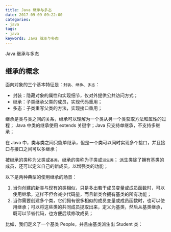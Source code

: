 ```yaml
---
title: Java 继承与多态
date: 2017-09-09 09:22:00
categories:
- java
tags:
- java
keywords: Java 继承与多态
---
```


> 
Java 继承与多态

<!-- more -->

## 继承的概念
面向对象的三个基本特征是：`封装`、`继承`、`多态`：
- 封装：隐藏对象的属性和实现细节，仅对外提供公共访问方式；
- 继承：子类继承父类的成员，实现代码重用；
- 多态：子类重写父类的方法，实现接口重用；


继承是类与类之间的关系，继承可以理解为一个类从另一个类获取方法和属性的过程；
Java 中类的继承使用 extends 关键字；Java 只支持单继承，不支持多继承；

> 
在 Java 中，类与类之间只能单继承，但是一个类可以同时实现多个接口，并且接口与接口之间可以多继承；

被继承的类称为父类或`基类`，继承的类称为子类或`派生类`；
派生类除了拥有基类的成员，还可以定义自己的新成员，以增强类的功能；

以下是两种典型的使用继承的场景：
1) 当你创建的新类与现有的类相似，只是多出若干成员变量或成员函数时，可以使用继承，这样不但会减少代码量，而且新类会拥有基类的所有功能；
2) 当你需要创建多个类，它们拥有很多相似的成员变量或成员函数时，也可以使用继承；可以将这些类的共同成员提取出来，定义为基类，然后从基类继承，既可以节省代码，也方便后续修改成员；

比如，我们定义了一个基类 People，并且由基类派生出 Student 类：
<pre><code class="language-bash line-numbers"><script type="text/plain">
import static java.lang.System.*;

public class Main {
    public static void main(String args[]) {
        People p;

        p = new People("张三", 35);
        p.print();

        p = new Student("李四", 14, 98.0f);
        p.print();
    }
}

class People {
    // 构造函数
    public People(String name, int age) {
        m_name = name;
        m_age = age;
    }

    // Getter、Setter函数
    public String getName() { return m_name; }
    public int getAge() { return m_age; }
    public void setName(String name) { m_name = name; }
    public void setAge(int age) { m_age = age; }

    // 成员函数
    public void print() {
        out.printf("%s, %d 岁, 无业游民\n", m_name, m_age);
    }

    // 成员变量
    protected String m_name;
    protected int m_age;
}

class Student extends People {
    // 构造函数
    public Student(String name, int age, float score) {
        super(name, age); // 调用直接基类People的构造函数, 若不显式调用, 则默认为super(), 即调用无参构造函数
        m_score = score;
    }

    // 新增Getter、Setter函数
    public float getScore() { return m_score; }
    public void setScore(float score) { m_score = score; }

    // 成员函数
    @Override
    public void print() {   // override 重写，多态
        out.printf("%s, %d 岁, 一名学生, 考试成绩 %.1f 分\n", m_name, m_age, m_score);
    }

    // 新增成员变量
    private float m_score;
}
</script></code></pre>

<pre><code class="language-bash line-numbers"><script type="text/plain">
# root @ arch in ~/work on git:master x [10:25:54]
$ javac Main.java

# root @ arch in ~/work on git:master x [10:26:05]
$ java Main
张三, 35 岁, 无业游民
李四, 14 岁, 一名学生, 考试成绩 98.0 分
</script></code></pre>
